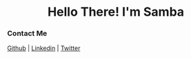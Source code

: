 <h1 align = "center">Hello There! I'm Samba</h1>

<h3>Contact Me</h3>

[Github](https://github.com/samba-chinta) | [Linkedin](www.google.com) | [Twitter](https://twitter.com/Samba30433849)